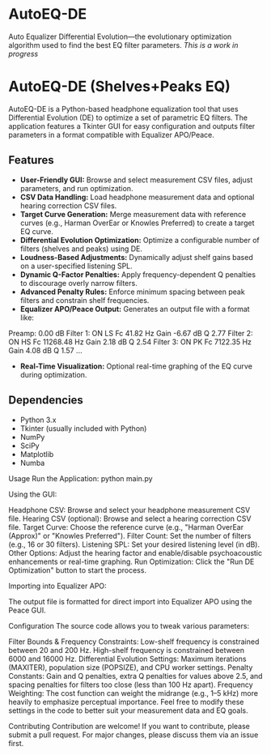 # AutoEQ-DE
Auto Equalizer Differential Evolution—the evolutionary optimization algorithm used to find the best EQ filter parameters.
*This is a work in progress*
# AutoEQ-DE (Shelves+Peaks EQ)

AutoEQ-DE is a Python-based headphone equalization tool that uses Differential Evolution (DE) to optimize a set of parametric EQ filters. The application features a Tkinter GUI for easy configuration and outputs filter parameters in a format compatible with Equalizer APO/Peace.

## Features

- **User-Friendly GUI:** Browse and select measurement CSV files, adjust parameters, and run optimization.
- **CSV Data Handling:** Load headphone measurement data and optional hearing correction CSV files.
- **Target Curve Generation:** Merge measurement data with reference curves (e.g., Harman OverEar or Knowles Preferred) to create a target EQ curve.
- **Differential Evolution Optimization:** Optimize a configurable number of filters (shelves and peaks) using DE.
- **Loudness-Based Adjustments:** Dynamically adjust shelf gains based on a user-specified listening SPL.
- **Dynamic Q-Factor Penalties:** Apply frequency-dependent Q penalties to discourage overly narrow filters.
- **Advanced Penalty Rules:** Enforce minimum spacing between peak filters and constrain shelf frequencies.
- **Equalizer APO/Peace Output:** Generates an output file with a format like:

Preamp: 0.00 dB 
Filter 1: ON LS Fc 41.82 Hz Gain -6.67 dB Q 2.77 
Filter 2: ON HS Fc 11268.48 Hz Gain 2.18 dB Q 2.54 
Filter 3: ON PK Fc 7122.35 Hz Gain 4.08 dB Q 1.57 ...

- **Real-Time Visualization:** Optional real-time graphing of the EQ curve during optimization.

## Dependencies

- Python 3.x
- Tkinter (usually included with Python)
- NumPy
- SciPy
- Matplotlib
- Numba


Usage
Run the Application:
python main.py

Using the GUI:

Headphone CSV: Browse and select your headphone measurement CSV file.
Hearing CSV (optional): Browse and select a hearing correction CSV file.
Target Curve: Choose the reference curve (e.g., "Harman OverEar (Approx)" or "Knowles Preferred").
Filter Count: Set the number of filters (e.g., 16 or 30 filters).
Listening SPL: Set your desired listening level (in dB).
Other Options: Adjust the hearing factor and enable/disable psychoacoustic enhancements or real-time graphing.
Run Optimization: Click the "Run DE Optimization" button to start the process.

Importing into Equalizer APO:

The output file is formatted for direct import into Equalizer APO using the Peace GUI.

Configuration
The source code allows you to tweak various parameters:

Filter Bounds & Frequency Constraints:
Low-shelf frequency is constrained between 20 and 200 Hz.
High-shelf frequency is constrained between 6000 and 16000 Hz.
Differential Evolution Settings:
Maximum iterations (MAXITER), population size (POPSIZE), and CPU worker settings.
Penalty Constants:
Gain and Q penalties, extra Q penalties for values above 2.5, and spacing penalties for filters too close (less than 100 Hz apart).
Frequency Weighting:
The cost function can weight the midrange (e.g., 1–5 kHz) more heavily to emphasize perceptual importance.
Feel free to modify these settings in the code to better suit your measurement data and EQ goals.

Contributing
Contribution are welcome! If you want to contribute, please submit a pull request. For major changes, please discuss them via an issue first.
